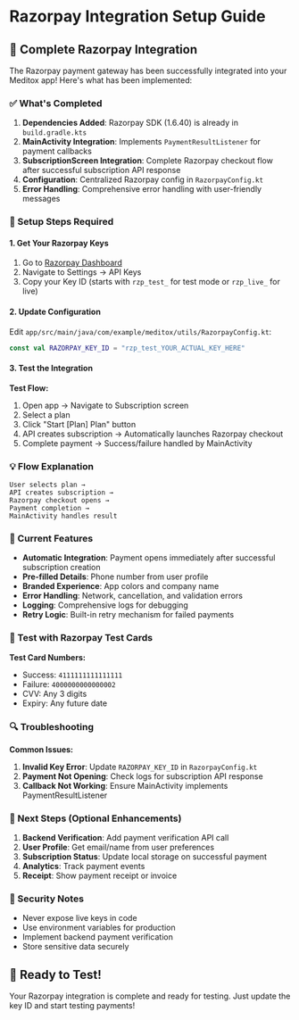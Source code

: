 # Razorpay Integration Setup Guide

## 🎯 Complete Razorpay Integration

The Razorpay payment gateway has been successfully integrated into your Meditox app! Here's what has been implemented:

### ✅ What's Completed

1. **Dependencies Added**: Razorpay SDK (1.6.40) is already in `build.gradle.kts`
2. **MainActivity Integration**: Implements `PaymentResultListener` for payment callbacks
3. **SubscriptionScreen Integration**: Complete Razorpay checkout flow after successful subscription API response
4. **Configuration**: Centralized Razorpay config in `RazorpayConfig.kt`
5. **Error Handling**: Comprehensive error handling with user-friendly messages

### 🚀 Setup Steps Required

#### 1. Get Your Razorpay Keys
1. Go to [Razorpay Dashboard](https://dashboard.razorpay.com/)
2. Navigate to Settings → API Keys
3. Copy your Key ID (starts with `rzp_test_` for test mode or `rzp_live_` for live)

#### 2. Update Configuration
Edit `app/src/main/java/com/example/meditox/utils/RazorpayConfig.kt`:
```kotlin
const val RAZORPAY_KEY_ID = "rzp_test_YOUR_ACTUAL_KEY_HERE"
```

#### 3. Test the Integration

**Test Flow:**
1. Open app → Navigate to Subscription screen
2. Select a plan
3. Click "Start [Plan] Plan" button
4. API creates subscription → Automatically launches Razorpay checkout
5. Complete payment → Success/failure handled by MainActivity

### 💡 Flow Explanation

```
User selects plan → 
API creates subscription → 
Razorpay checkout opens → 
Payment completion → 
MainActivity handles result
```

### 🔧 Current Features

- **Automatic Integration**: Payment opens immediately after successful subscription creation
- **Pre-filled Details**: Phone number from user profile
- **Branded Experience**: App colors and company name
- **Error Handling**: Network, cancellation, and validation errors
- **Logging**: Comprehensive logs for debugging
- **Retry Logic**: Built-in retry mechanism for failed payments

### 📱 Test with Razorpay Test Cards

**Test Card Numbers:**
- Success: `4111111111111111`
- Failure: `4000000000000002`
- CVV: Any 3 digits
- Expiry: Any future date

### 🔍 Troubleshooting

**Common Issues:**
1. **Invalid Key Error**: Update `RAZORPAY_KEY_ID` in `RazorpayConfig.kt`
2. **Payment Not Opening**: Check logs for subscription API response
3. **Callback Not Working**: Ensure MainActivity implements PaymentResultListener

### 🎯 Next Steps (Optional Enhancements)

1. **Backend Verification**: Add payment verification API call
2. **User Profile**: Get email/name from user preferences
3. **Subscription Status**: Update local storage on successful payment
4. **Analytics**: Track payment events
5. **Receipt**: Show payment receipt or invoice

### 🔐 Security Notes

- Never expose live keys in code
- Use environment variables for production
- Implement backend payment verification
- Store sensitive data securely

## 🎉 Ready to Test!

Your Razorpay integration is complete and ready for testing. Just update the key ID and start testing payments!